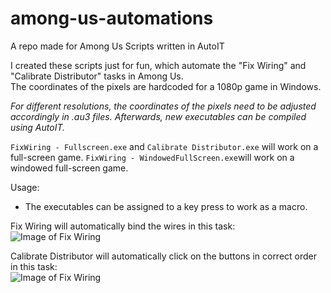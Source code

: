 # among-us-automations
A repo made for Among Us Scripts written in AutoIT

I created these scripts just for fun, which automate the "Fix Wiring" and "Calibrate Distributor" tasks in Among Us.  
The coordinates of the pixels are hardcoded for a 1080p game in Windows.

_For different resolutions, the coordinates of the pixels need to be adjusted accordingly in .au3 files. Afterwards, new executables can be compiled using AutoIT._ 

`FixWiring - Fullscreen.exe` and `Calibrate Distributor.exe` will work on a full-screen game. `FixWiring - WindowedFullScreen.exe`will work on a windowed full-screen game.

Usage: 
- The executables can be assigned to a key press to work as a macro.

Fix Wiring will automatically bind the wires in this task:  
![Image of Fix Wiring](https://static.wikia.nocookie.net/among-us-wiki/images/9/95/Fix_Wiring.png/revision/latest?cb=20210423231401)

Calibrate Distributor will automatically click on the buttons in correct order in this task:  
![Image of Fix Wiring](https://image.winudf.com/v2/image1/Y29tLm1vbmd1cy50aXBzbWVfc2NyZWVuXzVfMTYwMjUzNjQ2MF8wMTM/screen-5.jpg?fakeurl=1&type=.jpg)
